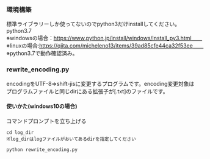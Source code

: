 
### 環境構築
標準ライブラリーしか使ってないのでpython3だけinstallしてください。
python3.7  
※windowsの場合：https://www.python.jp/install/windows/install_py3.html　　
※linuxの場合:https://qiita.com/micheleno13/items/39ad85cfe44ca32f53ee　　
※python3.7で動作確認済み。

### rewrite_encoding.py
encodingをUTF-8⇒shift-jisに変更するプログラムです。encoding変更対象はプログラムファイルと同じdirにある拡張子が[.txt]のファイルです。
  
#### 使いかた(windows10の場合)
コマンドプロンプトを立ち上げる　　

```
cd log_dir
※log_dirはlogファイルがおいてあるdirを指定してください  
  
python rewrite_encoding.py
```



 
